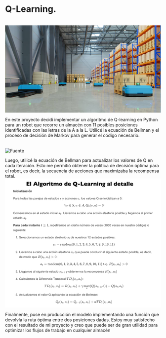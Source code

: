 # Q-Learning.
<br/>
<img align='center' alt="Fuente" src="https://raw.githubusercontent.com/BonfantiMatias/Robot_Almacen/main/Recursos/istockphoto-1314882649-612x612.jpg"/>
<br/>

En este proyecto decidi implementar un algoritmo de Q-learning en Python para un robot que recorre un almacén con 11 posibles posiciones identificadas con las letras de la A a la L. Utilicé la ecuación de Bellman y el proceso de decisión de Markov para generar el código necesario.

<br/>
<img align='center' alt="Fuente" src="https://raw.githubusercontent.com/BonfantiMatias/Robot_Almacen/main/Recursos/Almacen.png/>
<br/>


Mi objetivo principal era optimizar los flujos de trabajo del robot en el almacén. Para ello, definí los estados del entorno y las posibles acciones que el robot podía realizar. Además, definí las recompensas asociadas a cada estado para que el robot aprendiera qué acciones eran más beneficiosas.

<br/>
<img align='center' alt="Fuente" src="https://raw.githubusercontent.com/BonfantiMatias/Robot_Almacen/main/Recursos/Captura%20desde%202023-03-25%2020-39-57.png"/>
<br/>


Luego, utilicé la ecuación de Bellman para actualizar los valores de Q en cada iteración. Esto me permitió obtener la política de decisión óptima para el robot, es decir, la secuencia de acciones que maximizaba la recompensa total.
<br/>
<img align='center' alt="Fuente" src="https://raw.githubusercontent.com/BonfantiMatias/Robot_Almacen/main/Recursos/Teoria.png"/>
<br/>


Finalmente, puse en producción el modelo implementando una función que devolvía la ruta óptima entre dos posiciones dadas. Estoy muy satisfecho con el resultado de mi proyecto y creo que puede ser de gran utilidad para optimizar los flujos de trabajo en cualquier almacén
